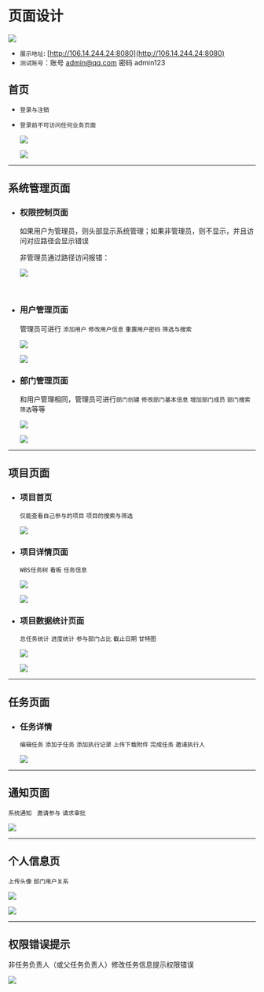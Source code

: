 # 页面设计

<img src="https://img.shields.io/badge/Vue-AntD-informational" />

* `展示地址`: [http://106.14.244.24:8080](http://106.14.244.24:8080)
* `测试账号`：账号 admin@qq.com  密码 admin123



## 首页

* `登录与注销` 

* `登录前不可访问任何业务页面`

   	![](https://minio.droproblem.com/document/page/home-logout.png)

   	![](https://minio.droproblem.com/document/page/home-login.png)



----

## 系统管理页面

* ### 权限控制页面

   	如果用户为管理员，则头部显示系统管理；如果非管理员，则不显示，并且访问对应路径会显示错误

  非管理员通过路径访问报错：

  ![](https://minio.droproblem.com/document/page/not-admin.png)

  ​	  	

  

* ### 用户管理页面

   	管理员可进行 `添加用户` `修改用户信息`  `重置用户密码` `筛选与搜索`

  

    ![](https://minio.droproblem.com/document/page/admin-user.png)

  

    ![](https://minio.droproblem.com/document/page/admin-useredit.png)

  



* ### 部门管理页面

   	和用户管理相同，管理员可进行`部门创建` `修改部门基本信息` `增加部门成员` `部门搜索筛选`等等

   	![](https://minio.droproblem.com/document/page/admin-department.png)

    ![](https://minio.droproblem.com/document/page/admin-department-info.png)



----

## 项目页面

* ### 项目首页

    `仅能查看自己参与的项目` `项目的搜索与筛选`

    ![](https://minio.droproblem.com/document/page/project-list.png)

* ### 项目详情页面

    `WBS任务树` `看板` `任务信息`

    ![](https://minio.droproblem.com/document/page/project-detail.png)

    ![](https://minio.droproblem.com/document/page/kanban.png)



* ### 项目数据统计页面

    `总任务统计` `进度统计`  `参与部门占比`  `截止日期` `甘特图`

    ![](https://minio.droproblem.com/document/page/graph.png)

    ![](https://minio.droproblem.com/document/page/gantt.png)

   

---



## 任务页面

* ### 任务详情

    `编辑任务` `添加子任务` `添加执行记录` `上传下载附件` `完成任务` `邀请执行人`

     ![](https://minio.droproblem.com/document/page/task.png)



---

## 通知页面

`系统通知 ` `邀请参与` `请求审批`

![](https://minio.droproblem.com/document/page/notification.png)



-----

## 个人信息页

`上传头像` `部门用户关系`

![](https://minio.droproblem.com/document/page/profile.png)

![](https://minio.droproblem.com/document/page/avatar.png)



-----

## 权限错误提示

非任务负责人（或父任务负责人）修改任务信息提示权限错误

![](https://minio.droproblem.com/document/page/permission-denied.png)
